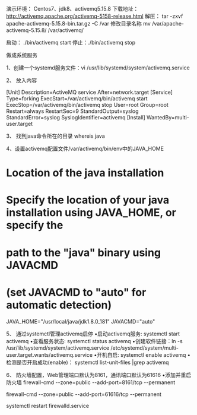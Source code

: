 演示环境： Centos7、jdk8、activemq5.15.8
下载地址： http://activemq.apache.org/activemq-5158-release.html
解压： tar -zxvf apache-activemq-5.15.8-bin.tar.gz -C /var
修改目录名称 mv /var/apache-activemq-5.15.8/ /var/activemq/

启动： ./bin/activemq start
停止：./bin/activemq stop

做成系统服务

1、创建一个systemd服务文件：vi  /usr/lib/systemd/system/activemq.service

2、 放入内容

[Unit]
Description=ActiveMQ service
After=network.target
[Service]
Type=forking
ExecStart=/var/activemq/bin/activemq start
ExecStop=/var/activemq/bin/activemq stop
User=root
Group=root
Restart=always
RestartSec=9
StandardOutput=syslog
StandardError=syslog
SyslogIdentifier=activemq
[Install]
WantedBy=multi-user.target

3、 找到java命令所在的目录 whereis java

4、设置activemq配置文件/var/activemq/bin/env中的JAVA_HOME

# Location of the java installation
# Specify the location of your java installation using JAVA_HOME, or specify the
# path to the "java" binary using JAVACMD
# (set JAVACMD to "auto" for automatic detection)
JAVA_HOME="/usr/local/java/jdk1.8.0_181"
JAVACMD="auto"

5、 通过systemctl管理activemq启停
•启动activemq服务: systemctl start activemq
•查看服务状态: systemctl status activemq
•创建软件链接：ln -s /usr/lib/systemd/system/activemq.service /etc/systemd/system/multi-user.target.wants/activemq.service
•开机自启: systemctl enable activemq
•检测是否开启成功(enable)： systemctl list-unit-files |grep activemq

6、 防火墙配置，Web管理端口默认为8161，通讯端口默认为61616
•添加并重启防火墙
firewall-cmd --zone=public --add-port=8161/tcp --permanent

firewall-cmd --zone=public --add-port=61616/tcp --permanent

systemctl restart firewalld.service
